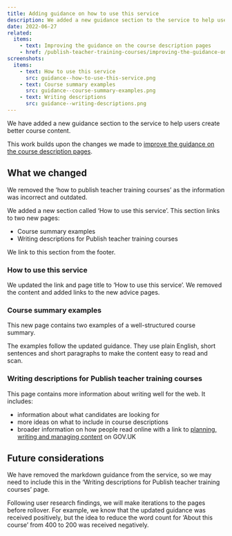 ```yaml
---
title: Adding guidance on how to use this service
description: We added a new guidance section to the service to help users create better course content
date: 2022-06-27
related:
  items:
    - text: Improving the guidance on the course description pages
    - href: /publish-teacher-training-courses/improving-the-guidance-on-the-course-description-pages/
screenshots:
  items:
    - text: How to use this service
      src: guidance--how-to-use-this-service.png
    - text: Course summary examples
      src: guidance--course-summary-examples.png
    - text: Writing descriptions
      src: guidance--writing-descriptions.png
---
```


We have added a new guidance section to the service to help users create better course content.

This work builds upon the changes we made to [improve the guidance on the course description pages](/publish-teacher-training-courses/adding-guidance-on-how-to-use-this-service/).

## What we changed

We removed the ‘how to publish teacher training courses’ as the information was incorrect and outdated.

We added a new section called ‘How to use this service’. This section links to two new pages:

- Course summary examples
- Writing descriptions for Publish teacher training courses

We link to this section from the footer.

### How to use this service

We updated the link and page title to ‘How to use this service’. We removed the content and added links to the new advice pages.

### Course summary examples

This new page contains two examples of a well-structured course summary.

The examples follow the updated guidance. They use plain English, short sentences and short paragraphs to make the content easy to read and scan.

### Writing descriptions for Publish teacher training courses

This page contains more information about writing well for the web. It includes:

- information about what candidates are looking for
- more ideas on what to include in course descriptions
- broader information on how people read online with a link to [planning, writing and managing content](https://www.gov.uk/guidance/content-design/writing-for-gov-uk) on GOV.UK

## Future considerations

We have removed the markdown guidance from the service, so we may need to include this in the ‘Writing descriptions for Publish teacher training courses’ page.

Following user research findings, we will make iterations to the pages before rollover. For example, we know that the updated guidance was received positively, but the idea to reduce the word count for ‘About this course’ from 400 to 200 was received negatively.
